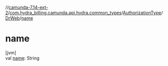 //[camunda-7.14-ext-2](../../../../index.md)/[com.hydra_billing.camunda.api.hydra.common_types](../../index.md)/[AuthorizationType](../index.md)/[DrWeb](index.md)/[name](name.md)

# name

[jvm]\
val [name](name.md): String
